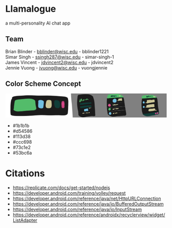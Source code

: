 # Llamalogue
a multi-personality AI chat app


## Team
Brian Blinder - bblinder@wisc.edu - bblinder1221  
Simar Singh - ssingh287@wisc.edu - simar-singh-1  
James Vincent - jdvincent2@wisc.edu - jdvincent2  
Jennie Vuong - jvuong@wisc.edu - vuongjennie  

## Color Scheme Concept
![Image of UI Color Theme idea](READMEImages/appColors.jpg)  
- #1b1b1b
- #d54586
- #113d38
- #ccc698
- #73c1e2
- #53bc6a


# Citations
* https://replicate.com/docs/get-started/nodejs
* https://developer.android.com/training/volley/request
* https://developer.android.com/reference/java/net/HttpURLConnection
* https://developer.android.com/reference/java/io/BufferedOutputStream
* https://developer.android.com/reference/java/io/InputStream
* https://developer.android.com/reference/androidx/recyclerview/widget/ListAdapter